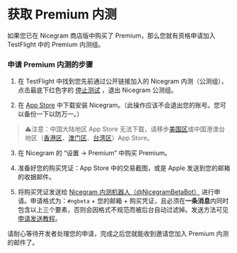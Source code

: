 # 获取 Premium 内测
如果您已在 Nicegram 商店版中购买了 Premium，那么您就有资格申请加入 TestFlight 中的 Premium 内测组。

### 申请 Premium 内测的步骤

1) 在 TestFlight 中找到您先前通过公开链接加入的 Nicegram 内测（公测组），点击最底下红色字的 [停止测试](/images/StopTestingpng) ，退出 Nicegram 公测组。

2) 在 [App Store](https://apps.apple.com/app/apple-store/id1608870673?pt=119567154&ct=nicegram.app&mt=8) 中下载安装 Nicegram。（此操作应该不会退出您的账号。您可以备份一下以防万一。）
> ⚠️注意：中国大陆地区 App Store 无法下载，请移步[美国区](https://apps.apple.com/us/app/id1608870673)或中国港澳台地区（[香港区](https://apps.apple.com/hk/app/id1608870673)、[澳门区](https://apps.apple.com/mo/app/id1608870673)、[台湾区](https://apps.apple.com/tw/app/id1608870673)）App Store。

3) 在 Nicegram 的 “设置 -> Premium” 中购买 Premium。

4) 准备好您的购买凭证：App Store 中的交易截图，或是 Apple 发送到您的邮箱的收据邮件。

5) 将购买凭证发送给 [Nicegram 内测机器人（@NicegramBetaBot）](https://t.me/NicegramBetaBot) 进行申请。申请格式为：`#ngbeta` + 您的邮箱 + 购买凭证，且必须在**一条消息**内同时包含以上三个要素，否则会因格式不规范而被后台自动过滤掉。发送方法可见[申请发送教程](https://t.me/nicegram_cn/132823)。



请耐心等待开发者处理您的申请，完成之后您就能收到邀请您加入 Premium 内测的邮件了。
